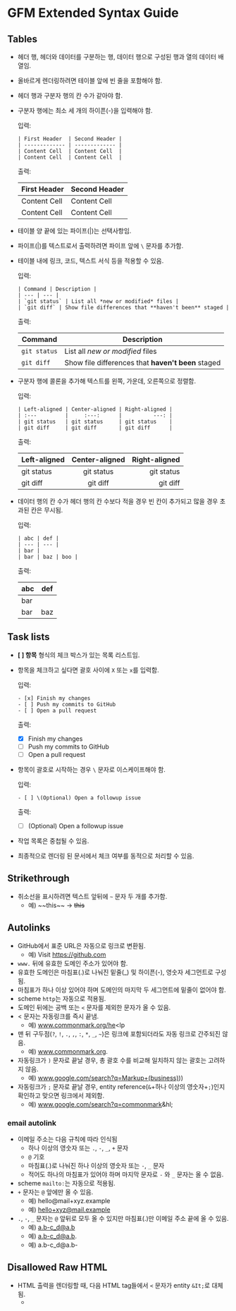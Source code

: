 # GFM Extended Syntax Guide

## Tables

- 헤더 행, 헤더와 데이터를 구분하는 행, 데이터 행으로 구성된 행과 열의 데이터 배열임.
- 올바르게 렌더링하려면 테이블 앞에 빈 줄을 포함해야 함.
- 헤더 행과 구분자 행의 칸 수가 같아야 함.
- 구분자 행에는 최소 세 개의 하이픈(-)을 입력해야 함.
  
  입력:
      
      | First Header  | Second Header |
      | ------------- | ------------- |
      | Content Cell  | Content Cell  |
      | Content Cell  | Content Cell  |
    
  출력:
      
    | First Header  | Second Header |
    | ------------- | ------------- |
    | Content Cell  | Content Cell  |
    | Content Cell  | Content Cell  |
    
- 테이블 양 끝에 있는 파이프(|)는 선택사항임.
- 파이프(|)를 텍스트로서 출력하려면 파이프 앞에 `\` 문자를 추가함.
- 테이블 내에 링크, 코드, 텍스트 서식 등을 적용할 수 있음.

  입력:

      | Command | Description |
      | --- | --- |
      | `git status` | List all *new or modified* files |
      | `git diff` | Show file differences that **haven't been** staged |
      
  출력:
  
  | Command | Description |
  | --- | --- |
  | `git status` | List all *new or modified* files |
  | `git diff` | Show file differences that **haven't been** staged |
  
- 구분자 행에 콜론을 추가해 텍스트를 왼쪽, 가운데, 오른쪽으로 정렬함.

  입력:
  
      | Left-aligned | Center-aligned | Right-aligned |
      | :---         |     :---:      |          ---: |
      | git status   | git status     | git status    |
      | git diff     | git diff       | git diff      |
      
  출력:
  
  | Left-aligned | Center-aligned | Right-aligned |
  | :---         |     :---:      |          ---: |
  | git status   | git status     | git status    |
  | git diff     | git diff       | git diff      |
  
- 데이터 행의 칸 수가 헤더 행의 칸 수보다 적을 경우 빈 칸이 추가되고 많을 경우 초과된 칸은 무시됨.

  입력:
  
      | abc | def |
      | --- | --- |
      | bar |
      | bar | baz | boo |
      
  출력:
  
  | abc | def |
  | --- | --- |
  | bar |
  | bar | baz | boo |
  
## Task lists

- **[ ] 항목** 형식의 체크 박스가 있는 목록 리스트임.
- 항목을 체크하고 싶다면 괄호 사이에 `X` 또는 `x`를 입력함.
  
  입력:
  
      - [x] Finish my changes
      - [ ] Push my commits to GitHub
      - [ ] Open a pull request
  
  출력:
  
  - [x] Finish my changes
  - [ ] Push my commits to GitHub
  - [ ] Open a pull request

- 항목이 괄호로 시작하는 경우 `\` 문자로 이스케이프해야 함.

  입력:
  
      - [ ] \(Optional) Open a followup issue
  
  출력:
  
  - [ ] \(Optional) Open a followup issue

- 작업 목록은 중첩될 수 있음.
- 최종적으로 렌더링 된 문서에서 체크 여부를 동적으로 처리할 수 있음.

## Strikethrough

- 취소선을 표시하려면 텍스트 앞뒤에 `~` 문자 두 개를 추가함.
  - 예) \~\~this\~\~ -> ~~this~~

## Autolinks

- GitHub에서 표준 URL은 자동으로 링크로 변환됨.
  - 예) Visit https://github.com
- `www.` 뒤에 유효한 도메인 주소가 있어야 함.
- 유효한 도메인은 마침표(.)로 나눠진 밑줄(\_) 및 하이픈(-), 영숫자 세그먼트로 구성됨.
- 마침표가 하나 이상 있어야 하며 도메인의 마지막 두 세그먼트에 밑줄이 없어야 함. 
- scheme `http`는 자동으로 적용됨.
- 도메인 뒤에는 공백 또는 `<` 문자를 제외한 문자가 올 수 있음.
- < 문자는 자동링크를 즉시 끝냄.
  - 예) www.commonmark.org/he<lp
- 맨 뒤 구두점(`?`, `!`, `.`, `,`, `:`, `*`, `_`, `~`)은 링크에 포함되더라도 자동 링크로 간주되진 않음.
  - 예) www.commonmark.org.
- 자동링크가 `)` 문자로 끝날 경우, 총 괄호 수를 비교해 일치하지 않는 괄호는 고려하지 않음.
  - 예) www.google.com/search?q=Markup+(business)))
- 자동링크가 `;` 문자로 끝날 경우, entity reference(`&`+하나 이상의 영숫자+`;`)인지 확인하고 맞으면 링크에서 제외함.
  - 예) www.google.com/search?q=commonmark&hl;

### email autolink

- 이메일 주소는 다음 규칙에 따라 인식됨
  - 하나 이상의 영숫자 또는 `.`, `-`, `_`, `+` 문자
  - `@` 기호
  - 마침표(.)로 나눠진 하나 이상의 영숫자 또는 `-`, `_` 문자
  - 적어도 하나의 마침표가 있어야 하며 마지막 문자로 `-` 와 `_` 문자는 올 수 없음.
- scheme `mailto:`는 자동으로 적용됨.
- `+` 문자는 `@` 앞에만 올 수 있음.
  - 예) hello@mail+xyz.example    
  - 예) hello+xyz@mail.example
- `.`, `-`, `_` 문자는 `@` 앞뒤로 모두 올 수 있지만 마침표(.)만 이메일 주소 끝에 올 수 있음.
  - 예) a.b-c_d@a.b    
  - 예) a.b-c_d@a.b.    
  - 예) a.b-c_d@a.b-

## Disallowed Raw HTML

- HTML 출력을 렌더링할 때, 다음 HTML tag들에서 `<` 문자가 entity `&It;`로 대체됨.
  - <title>, <textarea>, <style>, <xmp>, <iframe>, <noembed>, <noframes>, <script>, <plaintext>


## Code Blocks

- 코드 앞뒤에 \`\`\` 문자를 추가해 코드 블록을 만들 수 있음.

  입력:
  
      ```
      function test() {
        console.log("notice the blank line before this function?");
      }
      ```

  출력:
  
  ```
  function test() {
    console.log("notice the blank line before this function?");
  }
  ```

- 언어 식별자를 추가하여 구문 강조 표시(highlighting)를 할 수 있음.

  입력:
  
      ```javascript
      function fancyAlert(arg) {
        if(arg) {
          $.facebox({div:'#foo'})
        }
      }
      ```
  
  출력:
  
  ```javascript
  function fancyAlert(arg) {
    if(arg) {
      $.facebox({div:'#foo'})
    }
  }
  ```
  
